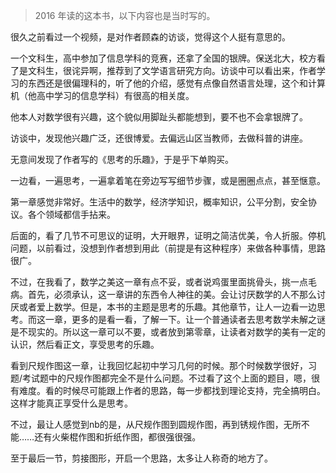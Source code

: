 > 2016 年读的这本书，以下内容也是当时写的。

很久之前看过一个视频，是对作者顾森的访谈，觉得这个人挺有意思的。

一个文科生，高中参加了信息学科的竞赛，还拿了全国的银牌。保送北大，校方看了是文科生，很诧异啊，推荐到了文学语言研究方向。访谈中可以看出来，作者学习的东西还是很偏理科的，听了他的介绍，感觉有点像自然语言处理，这个和计算机（他高中学习的信息学科）有很高的相关度。

他本人对数学很有兴趣，这个貌似用脚趾头都能想到，要不也不会拿银牌了。

访谈中，发现他兴趣广泛，还很博爱。去偏远山区当教师，去做科普的讲座。

无意间发现了作者写的《思考的乐趣》，于是乎下单购买。

一边看，一遍思考，一遍拿着笔在旁边写写细节步骤，或是圈圈点点，甚至惬意。

第一章感觉非常好。生活中的数学，经济学知识，概率知识，公平分割，安全协议。各个领域都信手拈来。

后面的，看了几节不可思议的证明，大开眼界，证明之简洁优美，令人折服。停机问题，以前看过，没想到作者想到用此（前提是有这种程序）来做各种事情，思路很广。

不过，在我看了，数学之美这一章有点不妥，或者说鸡蛋里面挑骨头，挑一点毛病。首先，必须承认，这一章讲的东西令人神往的美。会让讨厌数学的人不那么讨厌或者爱上数学。但是，本书的主题是思考的乐趣。其他章节，让人一边看一边思考。而这一章，更多的是看一看，了解一下。让一个普通读者去思考数学未解之谜是不现实的。所以这一章可以不要，或者放到第零章，让读者对数学的美有一定的认识，然后看正文，享受思考的乐趣。

看到尺规作图这一章，让我回忆起初中学习几何的时候。那个时候数学很好，习题/考试题中的尺规作图都完全不是什么问题。不过看了这个上面的题目，嗯，很有难度。看的时候尽可能跟上作者的思路，每一步都找到理论支持，完全搞明白。这样才能真正享受什么是思考。

不过，最让人感觉到nb的是，从尺规作图到圆规作图，再到锈规作图，无所不能……还有火柴棍作图和折纸作图，都很强很强。

至于最后一节，剪接图形，开启一个思路，太多让人称奇的地方了。
